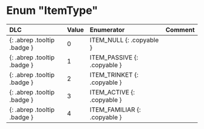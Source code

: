 # Enum "ItemType"
|DLC|Value|Enumerator|Comment|
|:--|:--|:--|:--|
|[ ](#){: .abrep .tooltip .badge }|0 |ITEM_NULL {: .copyable } |  | 
|[ ](#){: .abrep .tooltip .badge }|1 |ITEM_PASSIVE {: .copyable } |  | 
|[ ](#){: .abrep .tooltip .badge }|2 |ITEM_TRINKET {: .copyable } |  | 
|[ ](#){: .abrep .tooltip .badge }|3 |ITEM_ACTIVE {: .copyable } |  | 
|[ ](#){: .abrep .tooltip .badge }|4 |ITEM_FAMILIAR {: .copyable } |  | 